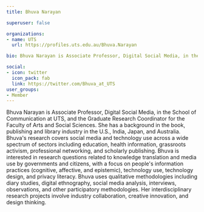 ```yaml
---
title: Bhuva Narayan

superuser: false 

organizations:
- name: UTS
  url: https://profiles.uts.edu.au/Bhuva.Narayan

bio: Bhuva Narayan is Associate Professor, Digital Social Media, in the School of Communication at UTS, and the Graduate Research Coordinator for the Faculty of Arts and Social Sciences.

social:
- icon: twitter
  icon_pack: fab
  link: https://twitter.com/Bhuva_at_UTS
user_groups: 
- Member
---
```

Bhuva Narayan is Associate Professor, Digital Social Media, in the School of Communication at UTS, and the Graduate Research Coordinator for the Faculty of Arts and Social Sciences. She has a background in the book, publishing and library industry in the U.S., India, Japan, and Australia.
Bhuva's research covers social media and technology use across a wide spectrum of sectors including education, health information, grassroots activism, professional networking, and scholarly publishing. Bhuva is interested in research questions related to knowledge translation and media use by governments and citizens, with a focus on people's information practices (cognitive, affective, and epistemic), technology use, technology design, and privacy literacy.
Bhuva uses qualitative methodologies including diary studies, digital ethnography, social media analysis, interviews, observations, and other participatory methodologies. Her interdisciplinary research projects involve industry collaboration, creative innovation, and design thinking.
